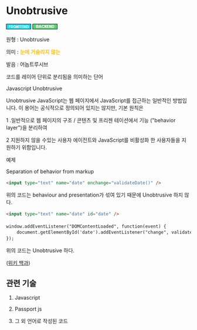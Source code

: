 # Unobtrusive
![Frontend](../2TAT1C/Label_Frontend.png)
![Backend](../2TAT1C/Label_Backend.png)

원형 : Unobtrusive

의미  : <span style="color:#FFBF00; font-weight:bold;">눈에 거슬리지 않는</span>

발음 : 어놉트루시브

코드를 레이어 단위로 분리됨을 의미하는 단어

Javascript Unobtrusive

Unobtrusive JavaScript는 웹 페이지에서 JavaScript를 접근하는 일반적인 방법입니다. 이 용어는 공식적으로 정의되어 있지는 않지만, 기본 원칙은 

1 .일반적으로 웹 페이지의 구조 / 콘텐츠 및 프리젠 테이션에서 기능 ("behavior layer")을 분리하여

2 지원하지 않을 수있는 사용자 에이전트와 JavaScript를 비활성화 한 사용자들을 지원하기 위함입니다.

예제

Separation of behavior from markup

```html
<input type="text" name="date" onchange="validateDate()" />
```

위의 코드는 behaviour and presentation가 섞여 있기 때문에 Unobtrusive 하지 않다.

```html
<input type="text" name="date" id="date" />

window.addEventListener("DOMContentLoaded", function(event) {
    document.getElementById('date').addEventListener("change", validateDate);
});
```

위의 코드는 Unobtrusive 하다.



([위키 백과](https://en.wikipedia.org/wiki/Unobtrusive_JavaScript))

## 관련 기술
1. Javascript

2. Passport js

3. 그 외 언어로 작성된 코드


